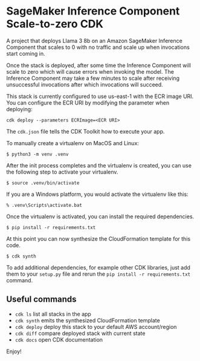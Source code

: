 
# SageMaker Inference Component Scale-to-zero CDK

A project that deploys Llama 3 8b on an Amazon SageMaker Inference Component that scales to 0 with no traffic and scale up when invocations start coming in.


Once the stack is deployed, after some time the Inference Component will scale to zero which will cause errors when invoking the model. The Inference Component may take a few minutes to scale after receiving unsuccessful invocations after which invocations will succeed.

This stack is currently configured to use us-east-1 with the ECR image URI. You can configure the ECR URI by modifying the parameter when deploying:
```
cdk deploy --parameters ECRImage=<ECR URI>
```

The `cdk.json` file tells the CDK Toolkit how to execute your app.

To manually create a virtualenv on MacOS and Linux:

```
$ python3 -m venv .venv
```

After the init process completes and the virtualenv is created, you can use the following
step to activate your virtualenv.

```
$ source .venv/bin/activate
```

If you are a Windows platform, you would activate the virtualenv like this:

```
% .venv\Scripts\activate.bat
```

Once the virtualenv is activated, you can install the required dependencies.

```
$ pip install -r requirements.txt
```

At this point you can now synthesize the CloudFormation template for this code.

```
$ cdk synth
```

To add additional dependencies, for example other CDK libraries, just add
them to your `setup.py` file and rerun the `pip install -r requirements.txt`
command.

## Useful commands

 * `cdk ls`          list all stacks in the app
 * `cdk synth`       emits the synthesized CloudFormation template
 * `cdk deploy`      deploy this stack to your default AWS account/region
 * `cdk diff`        compare deployed stack with current state
 * `cdk docs`        open CDK documentation

Enjoy!
